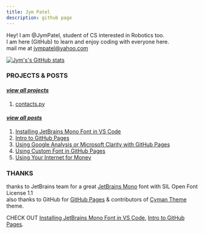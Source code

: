 ```yaml
---
title: Jym Patel
description: github page
---
```


Hey! I am @JymPatel, student of CS interested in Robotics too.  
I am here (GitHub) to learn and enjoy coding with everyone here.  
mail me at jympatel@yahoo.com

[![Jym's's GitHub stats](https://github-readme-stats.vercel.app/api?username=JymPatel&count_private=true&show_icons=true&icon_color=159957&title_color=159957&text_color=1e6bb8&border_color=1e6bb8&border_radius=12)](https://github.com/JymPatel/github-readme-stats)  


### PROJECTS & POSTS

#### [*view all projects*](data/more/programs.md)  
1. [contacts.py](data/programs/contacts.md)  

#### [*view all posts*](data/more/posts.md)  
1. [Installing JetBrains Mono Font in VS Code](data/posts/Installing-JBMonoText-toVSCode.md)  
2. [Intro to GitHub Pages](data/posts/2022-03-06-gitpages.md)  
3. [Using Google Analysis or Microsoft Clarity with GitHub Pages](data/posts/gitpage-analysis.md)  
4. [Using Custom Font in GitHub Pages](data/posts/jbmono-in-githubpages.md)
5. [Using Your Internet for Money](data/posts/22_03_19-honeygain.md)  


### THANKS

thanks to JetBrains team for a great [JetBrains Mono](https://www.jetbrains.com/lp/mono/#how-to-install) font with SIL Open Font License 1.1  
also thanks to GitHub for [GitHub Pages](https://pages.github.com/) & contributors of [Cyman Theme](https://github.com/pages-themes/cayman) theme.  
  
CHECK OUT [Installing JetBrains Mono Font in VS Code](data/posts/Installing-JBMonoText-toVSCode.md), [Intro to GitHub Pages](data/posts/2022-03-06-gitpages.md).  